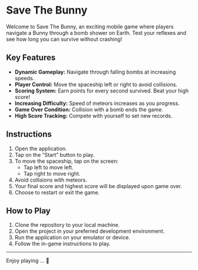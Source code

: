 # Save The Bunny

Welcome to Save The Bunny, an exciting mobile game where players navigate a Bunny through a bomb shower on Earth. Test your reflexes and see how long you can survive without crashing!

## Key Features

- **Dynamic Gameplay:** Navigate through falling bombs at increasing speeds.
- **Player Control:** Move the spaceship left or right to avoid collisions.
- **Scoring System:** Earn points for every second survived. Beat your high score!
- **Increasing Difficulty:** Speed of meteors increases as you progress.
- **Game Over Condition:** Collision with a bomb ends the game.
- **High Score Tracking:** Compete with yourself to set new records.

## Instructions

1. Open the application.
2. Tap on the “Start” button to play.
3. To move the spaceship, tap on the screen:
   - Tap left to move left.
   - Tap right to move right.
4. Avoid collisions with meteors.
5. Your final score and highest score will be displayed upon game over.
6. Choose to restart or exit the game.

## How to Play

1. Clone the repository to your local machine.
2. Open the project in your preferred development environment.
3. Run the application on your emulator or device.
4. Follow the in-game instructions to play.


---

Enjoy playing ... 🌌

